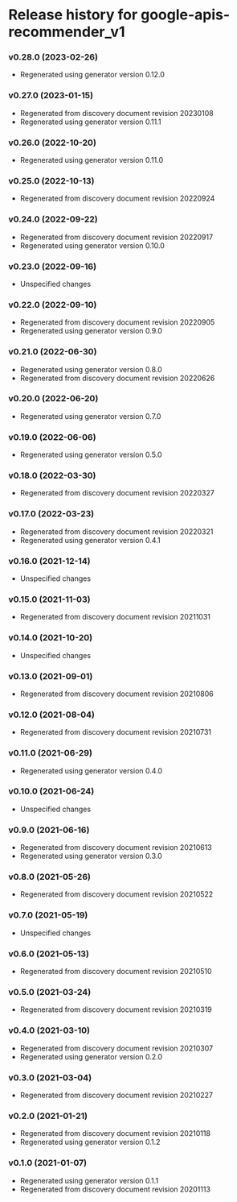 # Release history for google-apis-recommender_v1

### v0.28.0 (2023-02-26)

* Regenerated using generator version 0.12.0

### v0.27.0 (2023-01-15)

* Regenerated from discovery document revision 20230108
* Regenerated using generator version 0.11.1

### v0.26.0 (2022-10-20)

* Regenerated using generator version 0.11.0

### v0.25.0 (2022-10-13)

* Regenerated from discovery document revision 20220924

### v0.24.0 (2022-09-22)

* Regenerated from discovery document revision 20220917
* Regenerated using generator version 0.10.0

### v0.23.0 (2022-09-16)

* Unspecified changes

### v0.22.0 (2022-09-10)

* Regenerated from discovery document revision 20220905
* Regenerated using generator version 0.9.0

### v0.21.0 (2022-06-30)

* Regenerated using generator version 0.8.0
* Regenerated from discovery document revision 20220626

### v0.20.0 (2022-06-20)

* Regenerated using generator version 0.7.0

### v0.19.0 (2022-06-06)

* Regenerated using generator version 0.5.0

### v0.18.0 (2022-03-30)

* Regenerated from discovery document revision 20220327

### v0.17.0 (2022-03-23)

* Regenerated from discovery document revision 20220321
* Regenerated using generator version 0.4.1

### v0.16.0 (2021-12-14)

* Unspecified changes

### v0.15.0 (2021-11-03)

* Regenerated from discovery document revision 20211031

### v0.14.0 (2021-10-20)

* Unspecified changes

### v0.13.0 (2021-09-01)

* Regenerated from discovery document revision 20210806

### v0.12.0 (2021-08-04)

* Regenerated from discovery document revision 20210731

### v0.11.0 (2021-06-29)

* Regenerated using generator version 0.4.0

### v0.10.0 (2021-06-24)

* Unspecified changes

### v0.9.0 (2021-06-16)

* Regenerated from discovery document revision 20210613
* Regenerated using generator version 0.3.0

### v0.8.0 (2021-05-26)

* Regenerated from discovery document revision 20210522

### v0.7.0 (2021-05-19)

* Unspecified changes

### v0.6.0 (2021-05-13)

* Regenerated from discovery document revision 20210510

### v0.5.0 (2021-03-24)

* Regenerated from discovery document revision 20210319

### v0.4.0 (2021-03-10)

* Regenerated from discovery document revision 20210307
* Regenerated using generator version 0.2.0

### v0.3.0 (2021-03-04)

* Regenerated from discovery document revision 20210227

### v0.2.0 (2021-01-21)

* Regenerated from discovery document revision 20210118
* Regenerated using generator version 0.1.2

### v0.1.0 (2021-01-07)

* Regenerated using generator version 0.1.1
* Regenerated from discovery document revision 20201113

